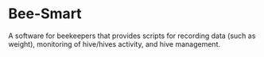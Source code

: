 # Bee-Smart
 A software for beekeepers that provides scripts for recording data (such as weight), monitoring of hive/hives activity, and hive management.
